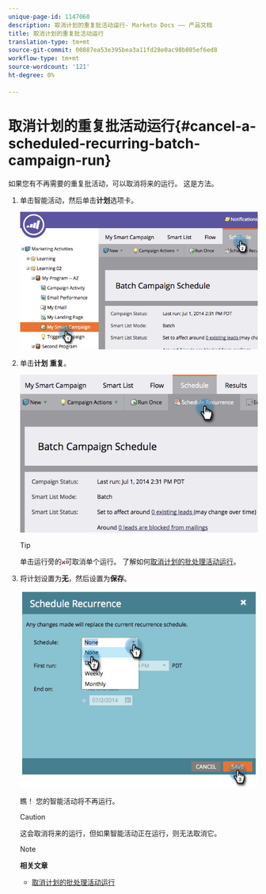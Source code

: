```yaml
---
unique-page-id: 1147060
description: 取消计划的重复批活动运行- Marketo Docs —— 产品文档
title: 取消计划的重复批活动运行
translation-type: tm+mt
source-git-commit: 00887ea53e395bea3a11fd28e0ac98b085ef6ed8
workflow-type: tm+mt
source-wordcount: '121'
ht-degree: 0%

---
```



# 取消计划的重复批活动运行{#cancel-a-scheduled-recurring-batch-campaign-run}

如果您有不再需要的重复批活动，可以取消将来的运行。 这是方法。

1. 单击智能活动，然后单击&#x200B;**计划**&#x200B;选项卡。

   ![](assets/image2014-9-22-16-3a44-3a51.png)

1. 单击&#x200B;**计划** **重复**。

   ![](assets/image2014-9-22-16-3a44-3a55.png)

   >[!TIP]
   >
   >单击运行旁的![—](assets/image2014-9-22-16-3a45-3a42.png)可取消单个运行。 了解如何[取消计划的批处理活动运行](cancel-a-scheduled-batch-campaign-run.md)。

1. 将计划设置为&#x200B;**无**，然后设置为&#x200B;**保存**。

   ![](assets/image2014-9-22-16-3a45-3a56.png)

   瞧！ 您的智能活动将不再运行。

   >[!CAUTION]
   >
   >这会取消将来的运行，但如果智能活动正在运行，则无法取消它。

   >[!NOTE]
   >
   >**相关文章**
   >
   >    
   >    
   >    * [取消计划的批处理活动运行](cancel-a-scheduled-batch-campaign-run.md)


